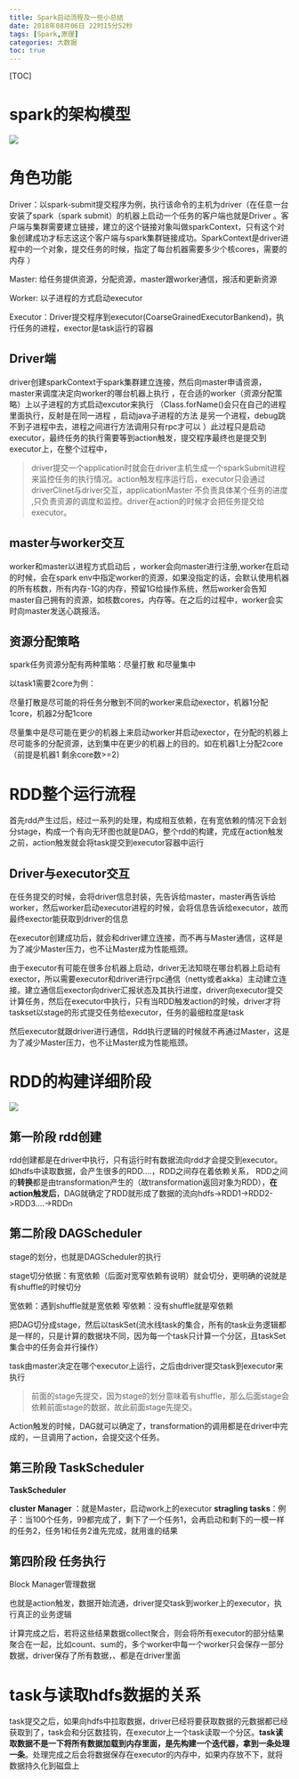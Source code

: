 ```yaml
---
title: Spark启动流程及一些小总结
date: 2018年08月06日 22时15分52秒
tags: [Spark,原理]
categories: 大数据
toc: true
---
```


[TOC]

# spark的架构模型

![](https://img.gangtieguo.cn/006tNbRwly1fuhrnmk1skj310i0ssgma.jpg)

# 角色功能

Driver：以spark-submit提交程序为例，执行该命令的主机为driver（在任意一台安装了spark（spark submit）的机器上启动一个任务的客户端也就是Driver 。客户端与集群需要建立链接，建立的这个链接对象叫做sparkContext，只有这个对象创建成功才标志这这个客户端与spark集群链接成功。SparkContext是driver进程中的一个对象，提交任务的时候，指定了每台机器需要多少个核cores，需要的内存 ）

Master: 给任务提供资源，分配资源，master跟worker通信，报活和更新资源 

Worker:  以子进程的方式启动executor

Executor：Driver提交程序到executor(CoarseGrainedExecutorBankend)，执行任务的进程，exector是task运行的容器

<!-- more -->

## Driver端

driver创建sparkContext于spark集群建立连接，然后向master申请资源，master来调度决定向worker的哪台机器上执行 ，在合适的worker（资源分配策略）上以子进程的方式启动excutor来执行 （Class.forName()会只在自己的进程里面执行，反射是在同一进程 ，启动java子进程的方法 是另一个进程，debug跳不到子进程中去，进程之间进行方法调用只有rpc才可以 ）此过程只是启动executor，最终任务的执行需要等到action触发，提交程序最终也是提交到executor上，在整个过程中，



> driver提交一个application时就会在driver主机生成一个sparkSubmit进程来监控任务的执行情况。action触发程序运行后，executor只会通过driverClinet与driver交互，applicationMaster 不负责具体某个任务的进度 ,只负责资源的调度和监控。driver在action的时候才会把任务提交给executor。

## master与worker交互

worker和master以进程方式启动后 ，worker会向master进行注册,worker在启动的时候，会在spark env中指定worker的资源，如果没指定的话，会默认使用机器的所有核数，所有内存-1G的内存，预留1G给操作系统，然后worker会告知master自己拥有的资源，如核数cores，内存等。在之后的过程中，worker会实时向master发送心跳报活。



## 资源分配策略

spark任务资源分配有两种策略：尽量打散 和尽量集中

以task1需要2core为例：

尽量打散是尽可能的将任务分散到不同的worker来启动exector，机器1分配1core，机器2分配1core

尽量集中是尽可能在更少的机器上来启动worker并启动exector，在分配的机器上尽可能多的分配资源，达到集中在更少的机器上的目的。如在机器1上分配2core（前提是机器1 剩余core数>=2）





# RDD整个运行流程

首先rdd产生过后，经过一系列的处理，构成相互依赖，在有宽依赖的情况下会划分stage，构成一个有向无环图也就是DAG，整个rdd的构建，完成在action触发之前，action触发就会将task提交到executor容器中运行





## Driver与executor交互

在任务提交的时候，会将driver信息封装，先告诉给master，master再告诉给worker，然后worker启动executor进程的时候，会将信息告诉给executor，故而最终exector能获取到driver的信息

在executor创建成功后，就会和driver建立连接，而不再与Master通信，这样是为了减少Master压力，也不让Master成为性能瓶颈。

由于executor有可能在很多台机器上启动，driver无法知晓在哪台机器上启动有exector，所以需要executor和driver进行rpc通信（netty或者akka）主动建立连接。建立通信后exector向driver汇报状态及其执行进度，driver向executor提交计算任务，然后在executor中执行，只有当RDD触发action的时候，driver才将taskset以stage的形式提交任务给executor，任务的最细粒度是task

然后executor就跟driver进行通信，Rdd执行逻辑的时候就不再通过Master，这是为了减少Master压力，也不让Master成为性能瓶颈。



# RDD的构建详细阶段



![](https://img.gangtieguo.cn/006tNbRwly1fuhtcjutpej30e007hmxg.jpg)



## 第一阶段 rdd创建

rdd创建都是在driver中执行，只有运行时有数据流向rdd才会提交到executor。如hdfs中读取数据，会产生很多的RDD….，RDD之间存在着依赖关系， RDD之间的**转换**都是由transformation产生的（故transformation返回对象为RDD），**在action触发后**，DAG就确定了RDD就形成了数据的流向hdfs->RDD1->RDD2->RDD3....->RDDn

## 第二阶段 DAGScheduler

stage的划分，也就是DAGScheduler的执行

stage切分依据：有宽依赖（后面对宽窄依赖有说明）就会切分，更明确的说就是有shuffle的时候切分

宽依赖：遇到shuffle就是宽依赖 
窄依赖：没有shuffle就是窄依赖 

把DAG切分成stage，然后以taskSet(流水线task的集合，所有的task业务逻辑都是一样的，只是计算的数据块不同，因为每一个task只计算一个分区，且taskSet集合中的任务会并行操作）

task由master决定在哪个executor上运行，之后由driver提交task到executor来执行

> 前面的stage先提交，因为stage的划分意味着有shuffle，那么后面stage会依赖前面stage的数据，故此前面stage先提交。



Action触发的时候，DAG就可以确定了，transformation的调用都是在driver中完成的，一旦调用了action，会提交这个任务。

## 第三阶段 TaskScheduler

**TaskScheduler**

**cluster Manager** ：就是Master，启动work上的executor 
**stragling tasks**：例子：当100个任务，99都完成了，剩下了一个任务1，会再启动和剩下的一模一样的任务2，任务1和任务2谁先完成，就用谁的结果



## 第四阶段 任务执行

Block Manager管理数据

也就是action触发，数据开始流通，driver提交task到worker上的executor，执行真正的业务逻辑



计算完成之后，若将这些结果数据collect聚合，则会将所有executor的部分结果聚合在一起，比如count、sum的，多个worker中每一个worker只会保存一部分数据，driver保存了所有数据，、都是在driver里面



# task与读取hdfs数据的关系

task提交之后，如果向hdfs中拉取数据，driver已经将要获取数据的元数据都已经获取到了，task会和分区数挂钩，在executor上一个task读取一个分区。**task读取数据不是一下将所有数据加载到内存里面，是先构建一个迭代器，拿到一条处理一条**。处理完成之后会将数据保存在executor的内存中，如果内存放不下，就将数据持久化到磁盘上


